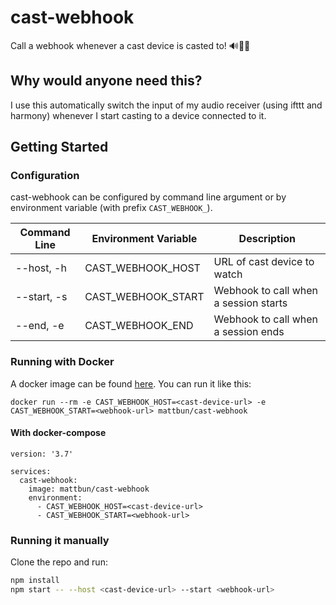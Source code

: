 # cast-webhook
Call a webhook whenever a cast device is casted to! 🔊🔗💃

## Why would anyone need this?

I use this automatically switch the input of my audio receiver (using ifttt and harmony) whenever I start casting to a device connected to it.

## Getting Started

### Configuration

cast-webhook can be configured by command line argument or by environment variable (with prefix `CAST_WEBHOOK_`).

| Command Line | Environment Variable | Description                           |
|--------------|----------------------|---------------------------------------|
| --host, -h   | CAST_WEBHOOK_HOST    | URL of cast device to watch           |
| --start, -s  | CAST_WEBHOOK_START   | Webhook to call when a session starts |
| --end, -e    | CAST_WEBHOOK_END     | Webhook to call when a session ends   |

### Running with Docker

A docker image can be found [here](https://hub.docker.com/r/mattbun/cast-webhook). You can run it like this:

```
docker run --rm -e CAST_WEBHOOK_HOST=<cast-device-url> -e CAST_WEBHOOK_START=<webhook-url> mattbun/cast-webhook
```

#### With docker-compose

```
version: '3.7'

services:
  cast-webhook:
    image: mattbun/cast-webhook
    environment:
      - CAST_WEBHOOK_HOST=<cast-device-url>
      - CAST_WEBHOOK_START=<webhook-url>
```

### Running it manually

Clone the repo and run:

```bash
npm install
npm start -- --host <cast-device-url> --start <webhook-url>
```

